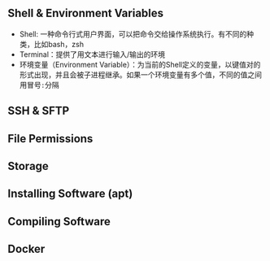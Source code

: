 ## Shell & Environment Variables
- Shell: 一种命令行式用户界面，可以把命令交给操作系统执行。有不同的种类，比如bash，zsh
- Terminal：提供了用文本进行输入/输出的环境
- 环境变量（Environment Variable）：为当前的Shell定义的变量，以键值对的形式出现，并且会被子进程继承。如果一个环境变量有多个值，不同的值之间用冒号`:`分隔

## SSH & SFTP

## File Permissions

## Storage

## Installing Software (apt)

## Compiling Software

## Docker
